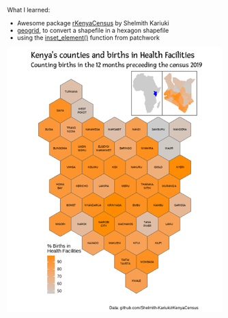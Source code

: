 What I learned:

- Awesome package [rKenyaCensus](https://github.com/Shelmith-Kariuki/rKenyaCensus) by Shelmith Kariuki
- [geogrid](https://github.com/jbaileyh/geogrid), to convert a shapefile in a hexagon shapefile
- using the [inset_element()](https://patchwork.data-imaginist.com/reference/inset_element.html) function from patchwork

![](plot.png)
